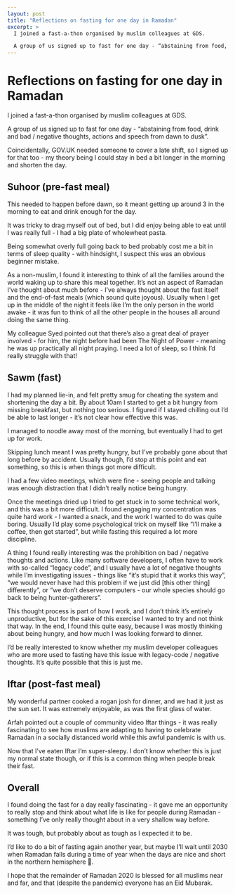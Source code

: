 ```yaml
---
layout: post
title: "Reflections on fasting for one day in Ramadan"
excerpt: >
  I joined a fast-a-thon organised by muslim colleagues at GDS.

  A group of us signed up to fast for one day - “abstaining from food, drink and bad / negative thoughts, actions and speech from dawn to dusk”.
---
```


Reflections on fasting for one day in Ramadan
=============================================

I joined a fast-a-thon organised by muslim colleagues at GDS.

A group of us signed up to fast for one day - “abstaining from food, drink and
bad / negative thoughts, actions and speech from dawn to dusk”.

Coincidentally, GOV.UK needed someone to cover a late shift, so I signed up for
that too - my theory being I could stay in bed a bit longer in the morning and
shorten the day.

Suhoor (pre-fast meal)
----------------------

This needed to happen before dawn, so it meant getting up around 3 in the
morning to eat and drink enough for the day.

It was tricky to drag myself out of bed, but I did enjoy being able to eat
until I was really full - I had a big plate of wholewheat pasta.

Being somewhat overly full going back to bed probably cost me a bit in terms of
sleep quality - with hindsight, I suspect this was an obvious beginner mistake.

As a non-muslim, I found it interesting to think of all the families around the
world waking up to share this meal together. It’s not an aspect of Ramadan I’ve
thought about much before - I’ve always thought about the fast itself and the
end-of-fast meals (which sound quite joyous). Usually when I get up in the
middle of the night it feels like I’m the only person in the world awake - it
was fun to think of all the other people in the houses all around doing the
same thing.

My colleague Syed pointed out that there’s also a great deal of prayer involved -
for him, the night before had been The Night of Power - meaning he was up
practically all night praying. I need a lot of sleep, so I think I’d really
struggle with that!

Sawm (fast)
-----------

I had my planned lie-in, and felt pretty smug for cheating the system and
shortening the day a bit. By about 10am I started to get a bit hungry from
missing breakfast, but nothing too serious. I figured if I stayed chilling out
I’d be able to last longer - it’s not clear how effective this was.

I managed to noodle away most of the morning, but eventually I had to get up
for work. 

Skipping lunch meant I was pretty hungry, but I’ve probably gone about that
long before by accident. Usually though, I’d stop at this point and eat
something, so this is when things got more difficult.

I had a few video meetings, which were fine - seeing people and talking was
enough distraction that I didn’t really notice being hungry.

Once the meetings dried up I tried to get stuck in to some technical work, and
this was a bit more difficult. I found engaging my concentration was quite hard
work - I wanted a snack, and the work I wanted to do was quite boring. Usually
I’d play some psychological trick on myself like “I’ll make a coffee, then get
started”, but while fasting this required a lot more discipline.

A thing I found really interesting was the prohibition on bad / negative
thoughts and actions. Like many software developers, I often have to work with
so-called “legacy code”, and I usually have a lot of negative thoughts while
I’m investigating issues - things like “it’s stupid that it works this way”,
“we would never have had this problem if we just did [this other thing]
differently”, or “we don’t deserve computers - our whole species should go back
to being hunter-gatherers”.

This thought process is part of how I work, and I don’t think it’s entirely
unproductive, but for the sake of this exercise I wanted to try and not think
that way. In the end, I found this quite easy, because I was mostly thinking
about being hungry, and how much I was looking forward to dinner.

I’d be really interested to know whether my muslim developer colleagues who are
more used to fasting have this issue with legacy-code / negative thoughts. It’s
quite possible that this is just me.

Iftar (post-fast meal)
----------------------

My wonderful partner cooked a rogan josh for dinner, and we had it just as the
sun set. It was extremely enjoyable, as was the first glass of water.

Arfah pointed out a couple of community video Iftar things - it was really
fascinating to see how muslims are adapting to having to celebrate Ramadan in a
socially distanced world while this awful pandemic is with us.

Now that I’ve eaten Iftar I’m super-sleepy. I don’t know whether this is just
my normal state though, or if this is a common thing when people break their
fast.

Overall
-------

I found doing the fast for a day really fascinating - it gave me an opportunity
to really stop and think about what life is like for people during Ramadan -
something I’ve only really thought about in a very shallow way before.

It was tough, but probably about as tough as I expected it to be.

I’d like to do a bit of fasting again another year, but maybe I’ll wait until
2030 when Ramadan falls during a time of year when the days are nice and short
in the northern hemisphere 🤔.

I hope that the remainder of Ramadan 2020 is blessed for all muslims near and
far, and that (despite the pandemic) everyone has an Eid Mubarak.

